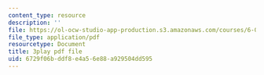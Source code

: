 ```yaml
---
content_type: resource
description: ''
file: https://ol-ocw-studio-app-production.s3.amazonaws.com/courses/6-004-computation-structures-spring-2017/6729f06bddf8e4a56e88a929504dd595_CcInkh1mKZA.pdf
file_type: application/pdf
resourcetype: Document
title: 3play pdf file
uid: 6729f06b-ddf8-e4a5-6e88-a929504dd595
---
```

